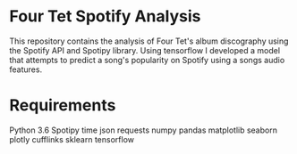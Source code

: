 # Four Tet Spotify Analysis

This repository contains the analysis of Four Tet's album discography using the Spotify API and Spotipy library. Using tensorflow I developed a model that attempts to predict a song's popularity on Spotify using a songs audio features.

# Requirements

Python 3.6
Spotipy
time
json
requests
numpy
pandas
matplotlib
seaborn
plotly
cufflinks
sklearn
tensorflow
